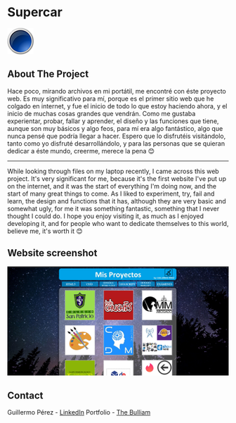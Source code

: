 <div id="top"></div>

# Supercar
<img src="./boton1.png" alt="Logo">

## About The Project

Hace poco, mirando archivos en mi portátil, me encontré con éste proyecto web. Es muy significativo para mí, porque es el primer sitio web que he colgado en internet, y fue el inicio de todo lo que estoy haciendo ahora, y el inicio de muchas cosas grandes que vendrán. Como me gustaba experientar, probar, fallar y aprender, el diseño y las funciones que tiene, aunque son muy básicos y algo feos, para mí era algo fantástico, algo que nunca pensé que podría llegar a hacer. Espero que lo disfrutéis visitándolo, tanto como yo disfruté desarrollándolo, y para las personas que se quieran dedicar a éste mundo, creerme, merece la pena 😊 

------------------------------------------------------------------------------------------------------------------------

While looking through files on my laptop recently, I came across this web project. It's very significant for me, because it's the first website I've put up on the internet, and it was the start of everything I'm doing now, and the start of many great things to come. As I liked to experiment, try, fail and learn, the design and functions that it has, although they are very basic and somewhat ugly, for me it was something fantastic, something that I never thought I could do. I hope you enjoy visiting it, as much as I enjoyed developing it, and for people who want to dedicate themselves to this world, believe me, it's worth it 😊


## Website screenshot

<div align="center">
    <img src="./chest-online.png" alt="screenshot">
</div>
 

## Contact

Guillermo Pérez - [LinkedIn](https://linkedin.com/in/guillermo-perez-fuentes)
Portfolio - [The Bulliam](https://thebulliam.com)